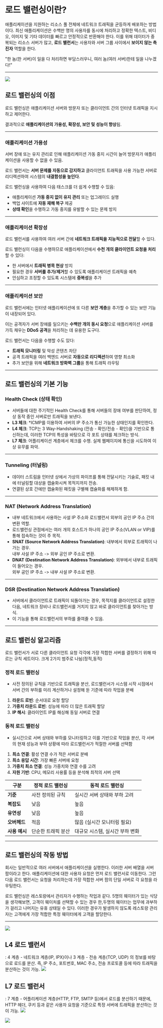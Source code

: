 # 로드 밸런싱이란?

애플리케이션을 지원하는 리소스 풀 전체에 네트워크 트래픽을 균등하게 배포하는 방법이다. 최신 애플리케이션은 수백만 명의 사용자를 동시에 처리하고 정확한 텍스트, 비디오, 이미지 및 기타 데이터를 빠르고 안정적으로 반환해야 한다. 이를 위해 데이터가 중복되는 리소스 서버가 많고, **로드 밸런서**는 사용자와 서버 그룹 사이에서 **보이지 않는 촉진자** 역할을 한다.

"한 놈(한 서버)이 일을 다 처리하면 부담스러우니, 여러 놈(여러 서버)한테 일을 나누겠다!"

---
![](img/network_load_balancing_1.png)



## 로드 밸런싱의 이점

로드 밸런싱은 애플리케이션 서버와 방문자 또는 클라이언트 간의 인터넷 트래픽을 지시하고 제어한다.  

결과적으로 **애플리케이션의 가용성, 확장성, 보안 및 성능이 향상**됨.  

---

### 애플리케이션 가용성

서버 장애 또는 유지 관리로 인해 애플리케이션 가동 중지 시간이 늘어 방문자가 애플리케이션을 사용할 수 없을 수 있음.  

로드 밸런서는 **서버 문제를 자동으로 감지하고** 클라이언트 트래픽을 사용 가능한 서버로 리디렉션하여 시스템의 **내결함성을 높인다**.  

로드 밸런싱을 사용하여 다음 태스크를 더 쉽게 수행할 수 있음:  
- 애플리케이션 **가동 중지 없이 유지 관리** 또는 업그레이드 실행  
- 백업 사이트에 **자동 재해 복구** 제공  
- **상태 확인**을 수행하고 가동 중지를 유발할 수 있는 문제 방지  

---

### 애플리케이션 확장성

로드 밸런서를 사용하여 여러 서버 간에 **네트워크 트래픽을 지능적으로 전달**할 수 있다.  

로드 밸런싱이 다음을 수행하므로 애플리케이션에서 **수천 개의 클라이언트 요청을 처리**할 수 있다:  
- 한 서버에서 **트래픽 병목 현상** 방지  
- 필요한 경우 **서버를 추가/제거**할 수 있도록 애플리케이션 트래픽을 예측  
- 안심하고 조정할 수 있도록 시스템에 **중복성**을 추가  

---

### 애플리케이션 보안

로드 밸런서에는 인터넷 애플리케이션에 또 다른 **보안 계층**을 추가할 수 있는 보안 기능이 내장되어 있다.  

이는 공격자가 서버 장애를 일으키는 **수백만 개의 동시 요청**으로 애플리케이션 서버를 가득 채우는 **DDoS 공격**을 처리하는 데 유용한 도구다.  

로드 밸런서는 다음을 수행할 수도 있다:  
- **트래픽 모니터링** 및 악성 콘텐츠 차단  
- 공격 트래픽을 여러 백엔드 서버로 **자동으로 리디렉션**하여 영향 최소화  
- 추가 보안을 위해 **네트워크 방화벽 그룹**을 통해 트래픽 라우팅  


---

## 로드 밸런싱의 기본 기능

### Health Check (상태 확인)
- 서버들에 대한 주기적인 Health Check를 통해 서버들의 장애 여부를 판단하여, 정상 동작 중인 서버로만 트래픽을 보낸다.
- **L3 체크**: *ICMP를 이용하여 서버의 IP 주소가 통신 가능한 상태인지를 확인한다.
- **L4 체크**: TCP는 3 Way-Handshaking (전송 - 확인/전송 - 확인)을 기반으로 통신하는데, 이러한 TCP의 특성을 바탕으로 각 포트 상태를 체크하는 방식.
- **L7 체크**: 어플리케이션 계층에서 체크를 수행. 실제 웹페이지에 통신을 시도하여 이상 유무를 파악.

---

### Tunneling (터널링)
- 데이터 스트림을 인터넷 상에서 가상의 파이프를 통해 전달시키는 기술로, 패킷 내에 터널링할 대상을 캡슐화시켜 목적지까지 전송.
- 연결된 상호 간에만 캡슐화된 패킷을 구별해 캡슐화를 해제하게 함.

---

### NAT (Network Address Translation)
- 내부 네트워크에서 사용하는 사설 IP 주소와 로드밸런서 외부의 공인 IP 주소 간의 변환 역할.
- 로드밸런싱 관점에서는 여러 개의 호스트가 하나의 공인 IP 주소(VLAN or VIP)를 통해 접속하는 것이 주 목적.
- **SNAT (Source Network Address Translation)**: 내부에서 외부로 트래픽이 나가는 경우.  
  내부 사설 IP 주소 -> 외부 공인 IP 주소로 변환.
- **DNAT (Destination Network Address Translation)**: 외부에서 내부로 트래픽이 들어오는 경우.  
  외부 공인 IP 주소 -> 내부 사설 IP 주소로 변환.

---

### DSR (Destination Network Address Translation)
- 서버에서 클라이언트로 트래픽이 되돌아가는 경우, 목적지를 클라이언트로 설정한 다음, 네트워크 장비나 로드밸런서를 거치지 않고 바로 클라이언트를 찾아가는 방식.
- 이 기능을 통해 로드밸런서의 부하를 줄여줄 수 있음.


---

## 로드 밸런싱 알고리즘
로드 밸런서가 서로 다른 클라이언트 요청 각각에 가장 적합한 서버를 결정하기 위해 따르는 규칙 세트이다. 크게 2가지 범주로 나뉨(정적,동적)

### 정적 로드 밸런싱
- 사전 정의된 규칙을 기반으로 트래픽을 분산, 로드밸런서가 시스템 시작 시점에서 서버 간의 부하를 미리 계산하거나 설정해 둔 기준에 따라 작업을 분배

1. **라운드 로빈**: 순서대로 요청 할당  
2. **가중치 라운드 로빈**: 성능에 따라 더 많은 트래픽 할당  
3. **IP 해시**: 클라이언트 IP를 해싱해 동일 서버로 연결  

### 동적 로드 밸런싱
- 실시간으로 서버 상태와 부하를 모니터링하고 이를 기반으로 작업을 분산, 각 서버의 현재 성능과 부하 상황에 따라 로드밸런서가 적절한 서버를 선택함

1. **최소 연결**: 활성 연결 수가 적은 서버로 분배  
2. **최소 응답 시간**: 가장 빠른 서버에 요청  
3. **가중치 최소 연결**: 성능 가중치와 연결 수를 고려  
4. **자원 기반**: CPU, 메모리 사용률 등을 분석해 최적의 서버 선택  

| 구분               | 정적 로드 밸런싱           | 동적 로드 밸런싱               |
|--------------------|------------------------|-----------------------------|
| **기준**           | 사전 정의된 규칙         | 실시간 서버 상태와 부하 고려     |
| **복잡도**         | 낮음                   | 높음                        |
| **유연성**         | 낮음                   | 높음                        |
| **오버헤드**       | 적음                   | 많음 (실시간 모니터링 필요)      |
| **사용 예시**       | 단순한 트래픽 분산        | 대규모 시스템, 실시간 부하 변화 |

---

## 로드 밸런싱의 작동 방법

회사는 일반적으로 여러 서버에서 애플리케이션을 실행한다. 이러한 서버 배열을 서버 팜이라고 한다. 애플리케이션에 대한 사용자 요청은 먼저 로드 밸런서로 이동한다. 그런 다음 로드 밸런서는 요청을 처리하는데 가장 적합한 서버 팜의 단일 서버로 각 요청을 라우팅한다. 

로드 밸런싱은 레스토랑에서 관리자가 수행하는 작업과 같다. 5명의 웨이터가 있는 식당을 생각해보면, 고객이 웨이처를 선택할 수 있는 경우 한,두명의 웨이터는 업무에 과부하가 걸리고 나머지는 유휴 상태일 수 있다. 이러한 경우가 발생하지 않도록 레스토랑 관리자는 고객에게 가장 적합한 특정 웨이터에게 고객을 할당한다.

---
![](img/network_load_balancing_2.png)

## L4 로드 밸런서
: 4 계층 - 네트워크 계층(IP, IPX)이나 3 계층 - 전송 계층(TCP, UDP) 의 정보를 바탕으로 로드를 분산.
  즉, IP 주소, 포트번호, MAC 주소, 전송 프로토콜 등에 따라 트래픽을 분산하는 것이 가능. 
![](img/network_load_balancing_3.png)

## L7 로드 밸런서
: 7 계층 - 어플리케이션 계층(HTTP, FTP, SMTP 등)에서 로드를 분산하기 때문에, HTTP 헤더, 쿠키 등과 같은 사용자 요청을 기준으로 특정 서버에 트래픽을 분산하는 것이 가능.
![](img/network_load_balancing_4.png)

![](img/network_load_balancing_5.png)
